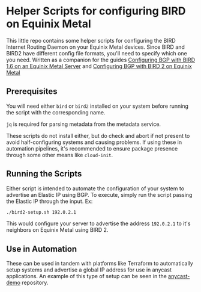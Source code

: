 # Helper Scripts for configuring BIRD on Equinix Metal

This little repo contains some helper scripts for configuring the BIRD Internet Routing Daemon on your Equinix Metal devices. Since BIRD and BIRD2 have different config file formats, you'll need to specify which one you need. Written as a companion for the guides [Configuring BGP with BIRD 1.6 on an Equinix Metal Server](https://deploy.equinix.com/developers/guides/configuring-bgp-with-bird/) and [Configuring BGP with BIRD 2 on Equinix Metal](https://deploy.equinix.com/developers/guides/configuring-bgp-with-bird2.0/)

## Prerequisites

You will need either `bird` or `bird2` installed on your system before running the script with the corresponding name. 

`jq` is required for parsing metadata from the metadata service.

These scripts do not install either, but do check and abort if not present to avoid half-configuring systems and causing problems. If using these in automation pipelines, it's recommended to ensure package presence through some other means like `cloud-init`. 

## Running the Scripts

Either script is intended to automate the configuration of your system to advertise an Elastic IP using BGP. To execute, simply run the script passing the Elastic IP through the input. Ex:

```bash
./bird2-setup.sh 192.0.2.1
```

This would configure your server to advertise the address `192.0.2.1` to it's neighbors on Equinix Metal using BIRD 2.

## Use in Automation

These can be used in tandem with platforms like Terraform to automatically setup systems and advertise a global IP address for use in anycast applications. An example of this type of setup can be seen in the [anycast-demo](https://github.com/equinix-labs/anycast_demo) repository. 
